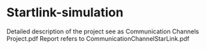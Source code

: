 # Startlink-simulation
Detailed description of the project see as Communication Channels Project.pdf
Report refers to CommunicationChannelStarLink.pdf
